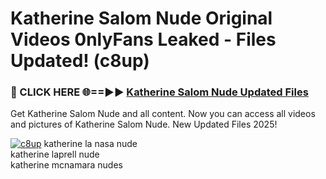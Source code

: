 # Katherine Salom Nude Original Videos 0nlyFans Leaked - Files Updated! (c8up)

<h3>🔴 CLICK HERE 🌐==►► <a href="https://tinyurl.com/yc6ubb5a" rel="nofollow">Katherine Salom Nude Updated Files</a></h3>

Get Katherine Salom Nude and all content. Now you can access all videos and pictures of Katherine Salom Nude. New Updated Files 2025!

[![c8up](https://i.imgur.com/7eu0CRL.gif)](https://tinyurl.com/yc6ubb5a)
katherine la nasa nude<br>
katherine laprell nude<br>
katherine mcnamara nudes